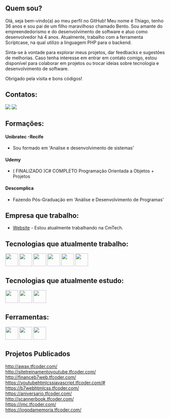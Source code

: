 ## Quem sou?

<p>Olá, seja bem-vindo(a) ao meu perfil no GitHub! Meu nome é Thiago, tenho 36 anos e sou pai de um filho maravilhoso chamado Bento. Sou amante do empreendedorismo e do desenvolvimento de software e atuo como desenvolvedor há 4 anos. Atualmente, trabalho com a ferramenta Scriptcase, na qual utilizo a linguagem PHP para o backend.</p>

<p>Sinta-se à vontade para explorar meus projetos, dar feedbacks e sugestões de melhorias. Caso tenha interesse em entrar em contato comigo, estou disponível para colaborar em projetos ou trocar ideias sobre tecnologia e desenvolvimento de software.

Obrigado pela visita e bons códigos!</p>

## Contatos:

<div>
 <a href = "mailto:contato@thiago.ads.silva"><img src="https://img.shields.io/badge/Gmail-D14836?style=for-the-badge&logo=gmail&logoColor=white" target="_blank"></a>
 <a href="https://www.linkedin.com/in/thiagojosedasilva" target="_blank"><img src="https://img.shields.io/badge/-LinkedIn-%230077B5?style=for-the-badge&logo=linkedin&logoColor=white" target="_blank"></a>   
</div>

## Formações:

#### Unibratec -Recife
 - Sou formado em 'Analise e desenvolvimento de sistemas'
#### Udemy
 - ( FINALIZADO )C# COMPLETO Programação Orientada a Objetos + Projetos
#### Descomplica
 - Fazendo Pós-Graduação em 'Análise e Desenvolvimento de Programas'

## Empresa que trabalho:

- [Website](https://www.cmtech.com.br/site/2021/) - Estou atualmente trabalhando na CmTech.

## Tecnologias que atualmente trabalho:

<div>
 <img src="https://cdn.jsdelivr.net/gh/devicons/devicon/icons/php/php-original.svg" width="40" height="40"/>  <img src="https://cdn.jsdelivr.net/gh/devicons/devicon/icons/html5/html5-original.svg" width="40" height="40"/>  <img src="https://cdn.jsdelivr.net/gh/devicons/devicon/icons/css3/css3-original.svg" width="40" height="40"/>  <img src="https://cdn.jsdelivr.net/gh/devicons/devicon/icons/javascript/javascript-original.svg" width="40" height="40"/>   <img src="https://cdn.jsdelivr.net/gh/devicons/devicon/icons/mysql/mysql-original-wordmark.svg" width="40" height="40"/>  <img src="https://icongr.am/devicon/jquery-original-wordmark.svg?size=128&color=currentColor" width="40" height="40"/> 
</div>

## Tecnologias que atualmente estudo:

<div>
 <img src="https://cdn.jsdelivr.net/gh/devicons/devicon/icons/csharp/csharp-original.svg" width="40" height="40"/>  <img src="https://cdn.jsdelivr.net/gh/devicons/devicon/icons/dotnetcore/dotnetcore-original.svg" width="40" height="40"/>  <img src="https://cdn.jsdelivr.net/gh/devicons/devicon/icons/react/react-original.svg" width="40" height="40"/>  
</div>
         
## Ferramentas:          

<div>
 <img src="https://cdn.jsdelivr.net/gh/devicons/devicon/icons/git/git-original.svg" width="40" height="40"/>    <img src="https://cdn.jsdelivr.net/gh/devicons/devicon/icons/visualstudio/visualstudio-plain.svg" width="40" height="40"/>  <img src="https://cdn.jsdelivr.net/gh/devicons/devicon/icons/vscode/vscode-original.svg" width="40" height="40"/>
</div>       

## Projetos Publicados

http://awax.tfcoder.com/ <br>
http://sitetreinamentoyoutube.tfcoder.com/ <br>
http://financeb7web.tfcoder.com/ <br>
https://youtubehtmlcssjavascript.tfcoder.com/# <br>
https://b7webhtmlcss.tfcoder.com/ <br>
https://aniversario.tfcoder.com/ <br>
http://scannerbook.tfcoder.com/ <br>
https://imc.tfcoder.com/ <br>
https://jogodamemoria.tfcoder.com/



                    
